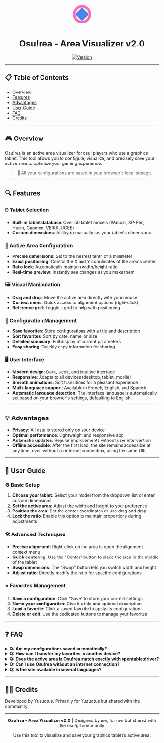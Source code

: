 <div align="center">
  <img src="assets/img/favicon.svg" alt="Osu!rea Logo" width="60" height="60" style="vertical-align: middle; margin-bottom: 10px;">
  <h1>Osu!rea - Area Visualizer v2.0</h1>
  <a href="https://github.com/sammy08300/Areasu/tree/v2git">
    <img src="https://img.shields.io/badge/version-2.0-blue.svg" alt="Version">
  </a>
</div>

---

## 📋 Table of Contents
- [Overview](#-overview)
- [Features](#-features)
- [Advantages](#-advantages)
- [User Guide](#-user-guide)
- [FAQ](#-faq)
- [Credits](#-credits)

---

## 🎮 Overview

Osu!rea is an active area visualizer for osu! players who use a graphics tablet. This tool allows you to configure, visualize, and precisely save your active area to optimize your gaming experience.

> 💾 All your configurations are saved in your browser's local storage.

---

## 🔍 Features

### 🖱️ Tablet Selection
- **Built-in tablet database**: Over 50 tablet models (Wacom, XP-Pen, Huion, Gaomon, VEIKK, UGEE)
- **Custom dimensions**: Ability to manually set your tablet's dimensions

### 📐 Active Area Configuration
- **Precise dimensions**: Set to the nearest tenth of a millimeter
- **Exact positioning**: Control the X and Y coordinates of the area's center
- **Ratio lock**: Automatically maintain width/height ratio
- **Real-time preview**: Instantly see changes as you make them

### 🖼️ Visual Manipulation
- **Drag and drop**: Move the active area directly with your mouse
- **Context menu**: Quick access to alignment options (right-click)
- **Reference grid**: Toggle a grid to help with positioning

### 💾 Configuration Management
- **Save favorites**: Store configurations with a title and description
- **Sort favorites**: Sort by date, name, or size
- **Detailed summary**: Full display of current parameters
- **Easy sharing**: Quickly copy information for sharing

### 🖥️ User Interface
- **Modern design**: Dark, sleek, and intuitive interface
- **Responsive**: Adapts to all devices (desktop, tablet, mobile)
- **Smooth animations**: Soft transitions for a pleasant experience
- **Multi-language support**: Available in French, English, and Spanish.
- **Automatic language detection**: The interface language is automatically set based on your browser's settings, defaulting to English.

---

## 💡 Advantages

- **Privacy**: All data is stored only on your device
- **Optimal performance**: Lightweight and responsive app
- **Automatic updates**: Regular improvements without user intervention
- **Offline accessible**: After the first load, the site remains accessible at any time, even without an internet connection, using the same URL

---

## 📖 User Guide

### ⚙️ Basic Setup
1. **Choose your tablet**: Select your model from the dropdown list or enter custom dimensions
2. **Set the active area**: Adjust the width and height to your preference
3. **Position the area**: Set the center coordinates or use drag and drop
4. **Lock the ratio**: Enable this option to maintain proportions during adjustments

### 🛠️ Advanced Techniques
- **Precise alignment**: Right-click on the area to open the alignment context menu
- **Quick centering**: Use the "Center" button to place the area in the middle of the tablet
- **Swap dimensions**: The "Swap" button lets you switch width and height
- **Adjust ratio**: Directly modify the ratio for specific configurations

### ⭐ Favorites Management
1. **Save a configuration**: Click "Save" to store your current settings
2. **Name your configuration**: Give it a title and optional description
3. **Load a favorite**: Click a saved favorite to apply its configuration
4. **Delete or edit**: Use the dedicated buttons to manage your favorites

---

## ❓ FAQ

<details>
<summary><strong>Q: Are my configurations saved automatically?</strong></summary>
A: Current settings are automatically kept between sessions, but you must click "Save" to create a permanent favorite.
</details>

<details>
<summary><strong>Q: How can I transfer my favorites to another device?</strong></summary>
A: Currently, you need to copy the information manually. An export/import feature is planned for a future update.
</details>

<details>
<summary><strong>Q: Does the active area in Osu!rea match exactly with opentabletdriver?</strong></summary>
A: Yes, dimensions and positions are calculated using the same principles as the driver. A feature to convert Wacom and other zones is planned for a future update.
</details>

<details>
<summary><strong>Q: Can I use Osu!rea without an internet connection?</strong></summary>
A: Yes, after the first load, the app can work offline thanks to the Service Worker. <br><br>💡 If you have already loaded the site once, you can return to it at any time, even without an internet connection, by using exactly the same URL!
</details>

<details>
<summary><strong>Q: Is the site available in several languages? </strong></summary>
A: Yes, the site is available in two languages. My native language. I also took some time to translate it into English before sharing it with the osu community!
</details>

---

## 👨‍💻 Credits

Developed by Yuzuctus. Primarily for Yuzuctus but shared with the community.

---

<div align="center">
  <p><strong>Osu!rea - Area Visualizer v2.0</strong> | Designed by me, for me, but shared with the osu!git community </p>
  <p>Use this tool to visualize and save your graphics tablet's active area.</p>
</div>
